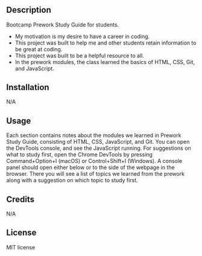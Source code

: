 
# <Prework Study Guide>

## Description

Bootcamp Prework Study Guide for students.

- My motivation is my desire to have a career in coding.
- This project was built to help me and other students retain information to be great at coding. 
- This project was built to be a helpful resource to all. 
- In the prework modules, the class learned the basics of HTML, CSS, Git, and JavaScript.



## Installation

N/A

## Usage

Each section contains notes about the modules we learned in Prework Study Guide, consisting of  HTML, CSS, JavaScript, and Git. You can open the DevTools console, and see the JavaScript running.  For suggestions on what to study first, open the Chrome DevTools by pressing Command+Option+I (macOS) or Control+Shift+I (Windows). A console panel should open either below or to the side of the webpage in the browser. There you will see a list of topics we learned from the prework along with a suggestion on which topic to study first.

## Credits

N/A

## License

MIT license

